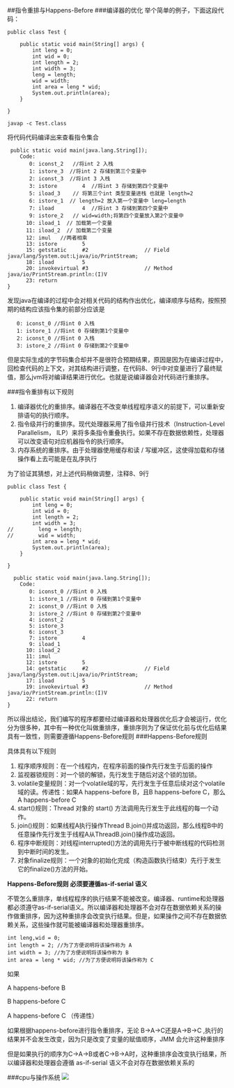 ##指令重排与Happens-Before
###编译器的优化
举个简单的例子，下面这段代码：

```
public class Test {
    
    public static void main(String[] args) {
        int leng = 0;
        int wid = 0;
        int length = 2;
        int width = 3;
        leng = length;
        wid = width;
        int area = leng * wid;
        System.out.println(area);
    }

}
```
	javap -c Test.class
将代码代码编译出来查看指令集合

```
 public static void main(java.lang.String[]);
    Code:
       0: iconst_2   //将int 2 入栈 
       1: istore_3  //将int 2 存储到第三个变量中
       2: iconst_3  //将int 3 入栈 
       3: istore        4  //将int 3 存储到第四个变量中
       5: iload_3    // 将第三个int 类型变量进栈 也就是 length=2
       6: istore_1  // length=2 放入第一个变量中 leng=length
       7: iload         4  //将int 3 存储到第四个变量中
       9: istore_2   // wid=width;将第四个变量放入第2个变量中
      10: iload_1  // 加载第一个变量
      11: iload_2  // 加载第二个变量
      12: imul   //两者相乘
      13: istore        5
      15: getstatic     #2                  // Field java/lang/System.out:Ljava/io/PrintStream;
      18: iload         5
      20: invokevirtual #3                  // Method java/io/PrintStream.println:(I)V
      23: return
}

```
发现java在编译的过程中会对相关代码的结构作出优化，编译顺序与结构，按照预期的结构应该指令集的前部分应该是

```
   0: iconst_0 //将int 0 入栈 
   1: istore_1 //将int 0 存储到第1个变量中
   2: iconst_0 //将int 0 入栈 
   3: istore_2 //将int 0 存储到第2个变量中
```
 但是实际生成的字节码集合却并不是很符合预期结果，原因是因为在编译过程中，回检查代码的上下文，对其结构进行调整，在代码8、9行中对变量进行了最终赋值，那么jvm将对编译结果进行优化。也就是说编译器会对代码进行重排序。
  
###指令重排有以下规则
1. 编译器优化的重排序。编译器在不改变单线程程序语义的前提下，可以重新安排语句的执行顺序。
2. 指令级并行的重排序。现代处理器采用了指令级并行技术（Instruction-Level Parallelism， ILP）来将多条指令重叠执行。如果不存在数据依赖性，处理器可以改变语句对应机器指令的执行顺序。
3. 内存系统的重排序。由于处理器使用缓存和读 / 写缓冲区，这使得加载和存储操作看上去可能是在乱序执行

为了验证其猜想，对上述代码稍做调整，注释8、9行

```
public class Test {

    public static void main(String[] args) {
        int leng = 0;
        int wid = 0;
        int length = 2;
        int width = 3;
//        leng = length;
//        wid = width;
        int area = leng * wid;
        System.out.println(area);
    }

}
```

```
  public static void main(java.lang.String[]);
    Code:
       0: iconst_0 //将int 0 入栈 
       1: istore_1 //将int 0 存储到第1个变量中
       2: iconst_0 //将int 0 入栈 
       3: istore_2 //将int 0 存储到第2个变量中
       4: iconst_2
       5: istore_3
       6: iconst_3
       7: istore        4
       9: iload_1
      10: iload_2
      11: imul
      12: istore        5
      14: getstatic     #2                  // Field java/lang/System.out:Ljava/io/PrintStream;
      17: iload         5
      19: invokevirtual #3                  // Method java/io/PrintStream.println:(I)V
      22: return
}
```
所以得出结论，我们编写的程序都要经过编译器和处理器优化后才会被运行，优化分为很多种，其中有一种优化叫做重排序，重排序则为了保证优化前与优化后结果具有一致性，则需要遵循Happens-Before规则
###Happens-Before规则

具体具有以下规则

1. 程序顺序规则：在一个线程内，在程序前面的操作先行发生于后面的操作
2. 监视器锁规则：对一个锁的解锁，先行发生于随后对这个锁的加锁。
3. volatile变量规则：对一个volatile域的写，先行发生于任意后续对这个volatile域的读。传递性：如果A happens-before B，且B happens-before C，那么A happens-before C
4. start()规则：Thread 对象的 start() 方法调用先行发生于此线程的每一个动作。
5. join()规则：如果线程A执行操作Thread B.join()并成功返回，那么线程B中的任意操作先行发生于线程A从ThreadB.join()操作成功返回。
6. 程序中断规则：对线程interrupted()方法的调用先行于被中断线程的代码检测到中断时间的发生。
7. 对象finalize规则：一个对象的初始化完成（构造函数执行结束）先行于发生它的finalize()方法的开始。

**Happens-Before规则 必须要遵循as-if-serial 语义**

不管怎么重排序，单线程程序的执行结果不能被改变。编译器、runtime和处理器都必须遵守as-if-serial语义。所以编译器和处理器不会对存在数据依赖关系的操作做重排序，因为这种重排序会改变执行结果。但是，如果操作之间不存在数据依赖关系，这些操作就可能被编译器和处理器重排序。

```
int leng,wid = 0;
int length = 2; //为了方便说明将该操作称为 A
int width = 3; //为了方便说明将该操作称为 B
int area = leng * wid; //为了方便说明将该操作称为 C
```
如果 

A happens-before B

B happens-before C

A happens-before C （传递性）

如果根据happens-before进行指令重排序，无论 B->A->C还是A->B->C ,执行的结果并不会发生改变，因为只是改变了变量的赋值顺序，JMM 会允许这种重排序

但是如果执行的顺序为C->A->B或者C->B->A时，这种重排序会改变执行结果，所以编译器和处理器会遵循 as-if-serial 语义不会对存在数据依赖关系的

###cpu与操作系统
![](https://foruda.gitee.com/images/1685601623995098609/587d3822_5094274.png)